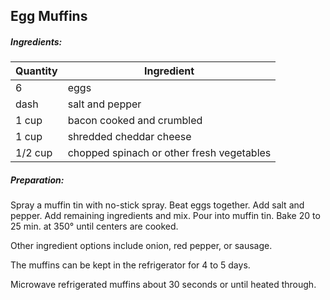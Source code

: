 
## Egg Muffins

##### Ingredients:

| Quantity |    Ingredient|
|----------| -------------------------------------|
| 6        | eggs|
| dash     | salt and pepper|
| 1 cup    | bacon cooked and crumbled|
| 1 cup    | shredded cheddar cheese|
| 1/2 cup  | chopped spinach or other fresh vegetables|

##### Preparation:
Spray a muffin tin with no-stick spray.  Beat eggs together. Add salt and
pepper.  Add remaining ingredients and mix. Pour into muffin tin. Bake 20 to
25 min. at 350&deg; until centers are cooked.

Other ingredient options include onion, red pepper, or sausage.

The muffins can be kept in the refrigerator for 4 to 5 days.

Microwave refrigerated muffins about 30 seconds or until heated through.
